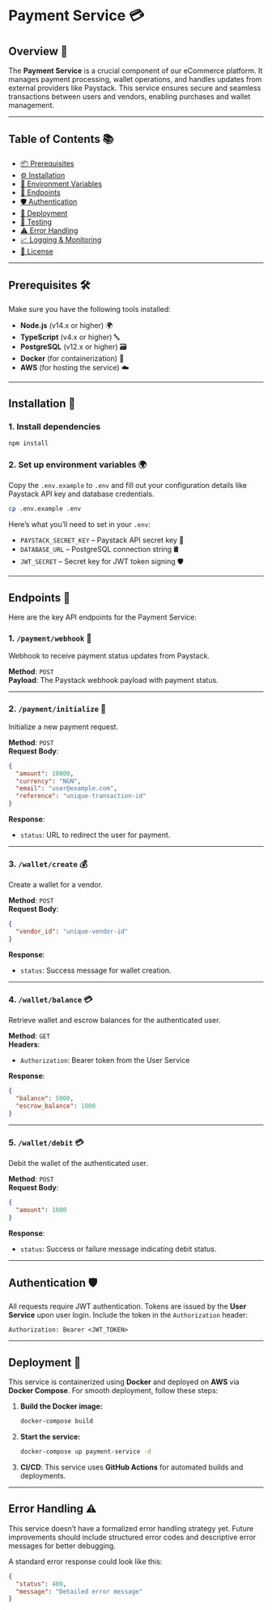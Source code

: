 # Payment Service 💳

## Overview 🌟

The **Payment Service** is a crucial component of our eCommerce platform. It manages payment processing, wallet operations, and handles updates from external providers like Paystack. This service ensures secure and seamless transactions between users and vendors, enabling purchases and wallet management.

---

## Table of Contents 📚

- [📦 Prerequisites](#prerequisites)
- [⚙️ Installation](#installation)
- [🔑 Environment Variables](#environment-variables)
- [🔌 Endpoints](#endpoints)
- [🛡️ Authentication](#authentication)
- [🚀 Deployment](#deployment)
- [🧪 Testing](#testing)
- [⚠️ Error Handling](#error-handling)
- [📈 Logging & Monitoring](#logging--monitoring)
- [📜 License](#license)

---

## Prerequisites 🛠️

Make sure you have the following tools installed:

- **Node.js** (v14.x or higher) 🌍
- **TypeScript** (v4.x or higher) 🔤
- **PostgreSQL** (v12.x or higher) 🗃️
- **Docker** (for containerization) 🐋
- **AWS** (for hosting the service) ☁️

---

## Installation 🚧

### 1. Install dependencies

```bash
npm install
```

### 2. Set up environment variables 🌍

Copy the `.env.example` to `.env` and fill out your configuration details like Paystack API key and database credentials.

```bash
cp .env.example .env
```

Here’s what you’ll need to set in your `.env`:

- `PAYSTACK_SECRET_KEY` – Paystack API secret key 🔑
- `DATABASE_URL` – PostgreSQL connection string 🛢️
- `JWT_SECRET` – Secret key for JWT token signing 🛡️

---

## Endpoints 🔌

Here are the key API endpoints for the Payment Service:

### **1. `/payment/webhook`** 📲  
Webhook to receive payment status updates from Paystack.

**Method**: `POST`  
**Payload**: The Paystack webhook payload with payment status.

---

### **2. `/payment/initialize`** 💸  
Initialize a new payment request.

**Method**: `POST`  
**Request Body**:
```json
{
  "amount": 10000,
  "currency": "NGN",
  "email": "user@example.com",
  "reference": "unique-transaction-id"
}
```

**Response**:  
- `status`: URL to redirect the user for payment.

---

### **3. `/wallet/create`** 💰  
Create a wallet for a vendor.

**Method**: `POST`  
**Request Body**:
```json
{
  "vendor_id": "unique-vendor-id"
}
```

**Response**:  
- `status`: Success message for wallet creation.

---

### **4. `/wallet/balance`** 💳  
Retrieve wallet and escrow balances for the authenticated user.

**Method**: `GET`  
**Headers**:
- `Authorization`: Bearer token from the User Service

**Response**:
```json
{
  "balance": 5000,
  "escrow_balance": 1000
}
```

---

### **5. `/wallet/debit`** 💳  
Debit the wallet of the authenticated user.

**Method**: `POST`  
**Request Body**:
```json
{
  "amount": 1000
}
```

**Response**:  
- `status`: Success or failure message indicating debit status.

---

## Authentication 🛡️

All requests require JWT authentication. Tokens are issued by the **User Service** upon user login. Include the token in the `Authorization` header:

```
Authorization: Bearer <JWT_TOKEN>
```

---

## Deployment 🚀

This service is containerized using **Docker** and deployed on **AWS** via **Docker Compose**. For smooth deployment, follow these steps:

1. **Build the Docker image:**

   ```bash
   docker-compose build
   ```

2. **Start the service:**

   ```bash
   docker-compose up payment-service -d
   ```

3. **CI/CD**: This service uses **GitHub Actions** for automated builds and deployments.

---

## Error Handling ⚠️

This service doesn’t have a formalized error handling strategy yet. Future improvements should include structured error codes and descriptive error messages for better debugging.

A standard error response could look like this:
```json
{
  "status": 400,
  "message": "Detailed error message"
}
```